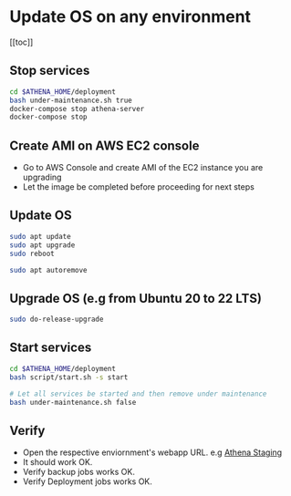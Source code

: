 # Update OS on any environment

[[toc]]

## Stop services
```bash
cd $ATHENA_HOME/deployment
bash under-maintenance.sh true
docker-compose stop athena-server
docker-compose stop
```

## Create AMI on AWS EC2 console

- Go to AWS Console and create AMI of the EC2 instance you are upgrading
- Let the image be completed before proceeding for next steps

## Update OS
```bash
sudo apt update
sudo apt upgrade
sudo reboot

sudo apt autoremove
```

## Upgrade OS (e.g from Ubuntu 20 to 22 LTS)

```bash
sudo do-release-upgrade
```

## Start services
```bash
cd $ATHENA_HOME/deployment
bash script/start.sh -s start

# Let all services be started and then remove under maintenance
bash under-maintenance.sh false
```

## Verify
- Open the respective enviornment's webapp URL. e.g [Athena Staging](https://athena2.clariusgroup.com)
- It should work OK.
- Verify backup jobs works OK.
- Verify Deployment jobs works OK.
